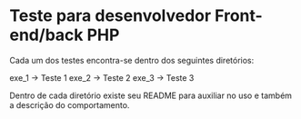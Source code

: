 # Teste para desenvolvedor Front-end/back PHP

Cada um dos testes encontra-se dentro dos seguintes diretórios:

exe_1 -> Teste 1
exe_2 -> Teste 2
exe_3 -> Teste 3

Dentro de cada diretório existe seu README para auxiliar no uso e também a descrição do comportamento.